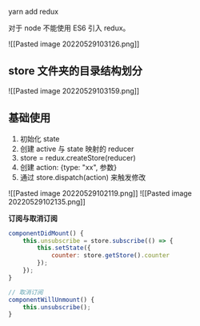 yarn add redux

对于 node 不能使用 ES6 引入 redux。

![[Pasted image 20220529103126.png]]


## store 文件夹的目录结构划分

![[Pasted image 20220529103159.png]]

## 基础使用

1. 初始化 state
2. 创建 active 与 state 映射的 reducer
3. store = redux.createStore(reducer)
4. 创建 action: {type: "xx", 参数}
5. 通过 store.dispatch(action) 来触发修改

![[Pasted image 20220529102119.png]]
![[Pasted image 20220529102135.png]]

**订阅与取消订阅**

```js
componentDidMount() {
	this.unsubscribe = store.subscribe(() => {
		this.setState({
			counter: store.getStore().counter
		});
	});	
}

// 取消订阅
componentWillUnmount() {
	this.unsubscribe();
}
```